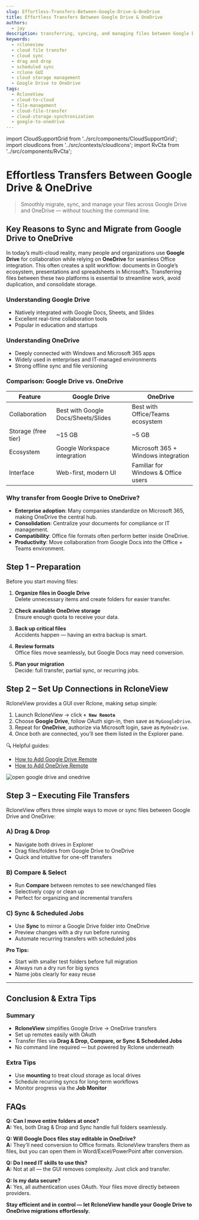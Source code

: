 ```yaml
---
slug: Effortless-Transfers-Between-Google-Drive-&-OneDrive
title: Effortless Transfers Between Google Drive & OneDrive
authors:
  - jay
description: transferring, syncing, and managing files between Google Drive and OneDrive effortless—even for non-technical users.
keywords:
  - rcloneview
  - cloud file transfer
  - cloud sync
  - drag and drop
  - scheduled sync
  - rclone GUI
  - cloud storage management
  - Google Drive to OneDrive
tags:
  - RcloneView
  - cloud-to-cloud
  - file-management
  - cloud-file-transfer
  - cloud-storage-synchronization
  - google-to-onedrive
---
```

import CloudSupportGrid from '../src/components/CloudSupportGrid';
import cloudIcons from '../src/contexts/cloudIcons';
import RvCta from '../src/components/RvCta';

# Effortless Transfers Between Google Drive & OneDrive

> Smoothly migrate, sync, and manage your files across Google Drive and OneDrive — without touching the command line.


## Key Reasons to Sync and Migrate from Google Drive to OneDrive

In today’s multi-cloud reality, many people and organizations use **Google Drive** for collaboration while relying on **OneDrive** for seamless Office integration. This often creates a split workflow: documents in Google’s ecosystem, presentations and spreadsheets in Microsoft’s. Transferring files between these two platforms is essential to streamline work, avoid duplication, and consolidate storage.

<!-- truncate -->

### Understanding Google Drive

- Natively integrated with Google Docs, Sheets, and Slides  
- Excellent real-time collaboration tools  
- Popular in education and startups  

### Understanding OneDrive

- Deeply connected with Windows and Microsoft 365 apps  
- Widely used in enterprises and IT-managed environments  
- Strong offline sync and file versioning  

### Comparison: Google Drive vs. OneDrive

| Feature              | Google Drive                         | OneDrive                              |
|----------------------|--------------------------------------|----------------------------------------|
| Collaboration         | Best with Google Docs/Sheets/Slides | Best with Office/Teams ecosystem       |
| Storage (free tier)  | ~15 GB                               | ~5 GB                                  |
| Ecosystem            | Google Workspace integration         | Microsoft 365 + Windows integration    |
| Interface            | Web-first, modern UI                 | Familiar for Windows & Office users    |

### Why transfer from Google Drive to OneDrive?

- **Enterprise adoption**: Many companies standardize on Microsoft 365, making OneDrive the central hub.  
- **Consolidation**: Centralize your documents for compliance or IT management.  
- **Compatibility**: Office file formats often perform better inside OneDrive.  
- **Productivity**: Move collaboration from Google Docs into the Office + Teams environment.  


## Step 1 – Preparation

Before you start moving files:

1. **Organize files in Google Drive**  
   Delete unnecessary items and create folders for easier transfer.

2. **Check available OneDrive storage**  
   Ensure enough quota to receive your data.

3. **Back up critical files**  
   Accidents happen — having an extra backup is smart.

4. **Review formats**  
   Office files move seamlessly, but Google Docs may need conversion.

5. **Plan your migration**  
   Decide: full transfer, partial sync, or recurring jobs.

<!-- Obsidian note: CTA 컴포넌트 -->
<RvCta imageSrc="/img/rcloneview-preview.png" downloadUrl="https://rcloneview.com/src/download.html" />

## Step 2 – Set Up Connections in RcloneView

RcloneView provides a GUI over Rclone, making setup simple:

1. Launch RcloneView → click **`+ New Remote`**  
2. Choose **Google Drive**, follow OAuth sign-in, then save as `MyGoogleDrive`.  
3. Repeat for **OneDrive**, authorize via Microsoft login, save as `MyOneDrive`.  
4. Once both are connected, you’ll see them listed in the Explorer pane.  

🔍 Helpful guides:  
- [How to Add Google Drive Remote](https://rcloneview.com/support/howto/intro#step-2-adding-remote-storage-google-drive-example)  
- [How to Add OneDrive Remote](https://rcloneview.com/support/howto/remote-storage-connection-settings/add-oath-online-login#quick-setup-guide)  

<img src="/support/images/en/tutorials/open-google-drive-and-onedrive.png" alt="open google drive and onedrive" class="img-medium img-center" />

## Step 3 – Executing File Transfers

RcloneView offers three simple ways to move or sync files between Google Drive and OneDrive:

### A) **Drag & Drop**
- Navigate both drives in Explorer  
- Drag files/folders from Google Drive to OneDrive  
- Quick and intuitive for one-off transfers  

### B) **Compare & Select**
- Run **Compare** between remotes to see new/changed files  
- Selectively copy or clean up  
- Perfect for organizing and incremental transfers  

### C) **Sync & Scheduled Jobs**
- Use **Sync** to mirror a Google Drive folder into OneDrive  
- Preview changes with a dry run before running  
- Automate recurring transfers with scheduled jobs  

**Pro Tips:**  
- Start with smaller test folders before full migration  
- Always run a dry run for big syncs  
- Name jobs clearly for easy reuse  

---

## Conclusion & Extra Tips

### Summary
- **RcloneView** simplifies Google Drive → OneDrive transfers  
- Set up remotes easily with OAuth  
- Transfer files via **Drag & Drop, Compare, or Sync & Scheduled Jobs**  
- No command line required — but powered by Rclone underneath  

### Extra Tips
- Use **mounting** to treat cloud storage as local drives  
- Schedule recurring syncs for long-term workflows  
- Monitor progress via the **Job Monitor**  


## FAQs

**Q: Can I move entire folders at once?**  
**A:** Yes, both Drag & Drop and Sync handle full folders seamlessly.  

**Q: Will Google Docs files stay editable in OneDrive?**  
**A:** They’ll need conversion to Office formats. RcloneView transfers them as files, but you can open them in Word/Excel/PowerPoint after conversion.  

**Q: Do I need IT skills to use this?**  
**A:** Not at all — the GUI removes complexity. Just click and transfer.  

**Q: Is my data secure?**  
**A:** Yes, all authentication uses OAuth. Your files move directly between providers.  


**Stay efficient and in control — let RcloneView handle your Google Drive to OneDrive migrations effortlessly.**

<!-- Obsidian note: Download 컴포넌트 -->
<CloudSupportGrid />